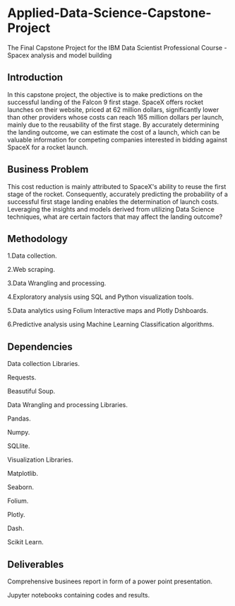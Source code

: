 # Applied-Data-Science-Capstone-Project
The Final Capstone Project for the IBM Data Scientist Professional Course - Spacex analysis and model building

## Introduction

In this capstone project, the objective is to make predictions on the successful landing of the Falcon 9 first stage. SpaceX offers rocket launches on their website, priced at 62 million dollars, significantly lower than other providers whose costs can reach 165 million dollars per launch, mainly due to the reusability of the first stage. By accurately determining the landing outcome, we can estimate the cost of a launch, which can be valuable information for competing companies interested in bidding against SpaceX for a rocket launch.

## Business Problem

This cost reduction is mainly attributed to SpaceX's ability to reuse the first stage of the rocket. Consequently, accurately predicting the probability of a successful first stage landing enables the determination of launch costs. Leveraging the insights and models derived from utilizing Data Science techniques, what are certain factors that may affect the landing outcome?

## Methodology 

1.Data collection.

2.Web scraping.

3.Data Wrangling and processing.

4.Exploratory analysis using SQL and Python visualization tools.

5.Data analytics using Folium Interactive maps and Plotly Dshboards.

6.Predictive analysis using Machine Learning Classification algorithms.

## Dependencies

Data collection Libraries.

Requests.

Beasutiful Soup.

Data Wrangling and processing Libraries.

Pandas.

Numpy.

SQLlite.

Visualization Libraries.

Matplotlib.

Seaborn.

Folium.

Plotly.

Dash.

Scikit Learn.


## Deliverables

Comprehensive businees report in form of a power point presentation.

Jupyter notebooks containing codes and results.
